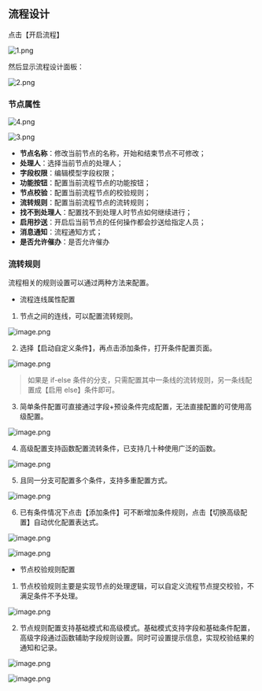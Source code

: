 ## 流程设计

点击【开启流程】

![1.png](/img/页面设计/模型页面设计/页面流程设计/1_0d181ef.png)

然后显示流程设计面板：

![2.png](/img/页面设计/模型页面设计/页面流程设计/2_3a0c67b.png)

### 节点属性

![4.png](/img/页面设计/模型页面设计/页面流程设计/4_64d5079.png)

![3.png](/img/页面设计/模型页面设计/页面流程设计/3_5255565.png)

- **节点名称**：修改当前节点的名称，开始和结束节点不可修改；
- **处理人**：选择当前节点的处理人；
- **字段权限**：编辑模型字段权限；
- **功能按钮**：配置当前流程节点的功能按钮；
- **节点校验**：配置当前流程节点的校验规则；
- **流转规则**：配置当前流程节点的流转规则；
- **找不到处理人**：配置找不到处理人时节点如何继续进行；
- **启用抄送**：开启后当前节点的任何操作都会抄送给指定人员；
- **消息通知**：流程通知方式；
- **是否允许催办**：是否允许催办

### 流转规则

流程相关的规则设置可以通过两种方法来配置。

- 流程连线属性配置

1. 节点之间的连线，可以配置流转规则。

![image.png](/img/页面设计/模型页面设计/页面流程设计/image_d869411.png)

2. 选择【启动自定义条件】，再点击添加条件，打开条件配置页面。

![image.png](/img/页面设计/模型页面设计/页面流程设计/image_cf826c2.png)

> 如果是 if-else 条件的分支，只需配置其中一条线的流转规则，另一条线配置成【启用 else】条件即可。

3. 简单条件配置可直接通过字段+预设条件完成配置，无法直接配置的可使用高级配置。

![image.png](/img/页面设计/模型页面设计/页面流程设计/image_b601b62.png)

4. 高级配置支持函数配置流转条件，已支持几十种使用广泛的函数。

![image.png](/img/页面设计/模型页面设计/页面流程设计/image_b13a101.png)

5. 且同一分支可配置多个条件，支持多重配置方式。

![image.png](/img/页面设计/模型页面设计/页面流程设计/image_a5d5087.png)

6. 已有条件情况下点击【添加条件】可不断增加条件规则，点击【切换高级配置】自动优化配置表达式。

![image.png](/img/页面设计/模型页面设计/页面流程设计/image_f17f9f2.png)

![image.png](/img/页面设计/模型页面设计/页面流程设计/image_5ca531b.png)

- 节点校验规则配置

1. 节点校验规则主要是实现节点的处理逻辑，可以自定义流程节点提交校验，不满足条件不予处理。

![image.png](/img/页面设计/模型页面设计/页面流程设计/image_069b8fa.png)

2. 节点规则配置支持基础模式和高级模式。基础模式支持字段和基础条件配置，高级字段通过函数辅助字段规则设置。同时可设置提示信息，实现校验结果的通知和记录。

![image.png](/img/页面设计/模型页面设计/页面流程设计/image_e27805e.png)

![image.png](/img/页面设计/模型页面设计/页面流程设计/image_a197d35.png)
